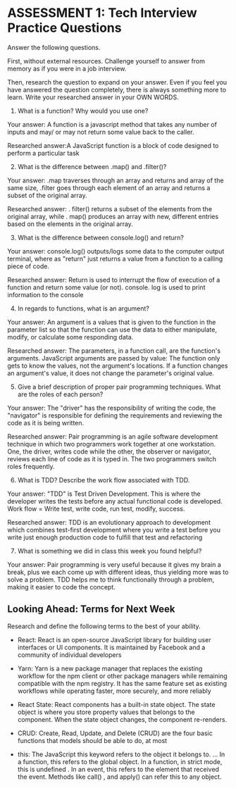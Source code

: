 # ASSESSMENT 1: Tech Interview Practice Questions
Answer the following questions.

First, without external resources. Challenge yourself to answer from memory as if you were in a job interview.

Then, research the question to expand on your answer. Even if you feel you have answered the question completely, there is always something more to learn. Write your researched answer in your OWN WORDS.

1. What is a function? Why would you use one?

  Your answer: A function is a javascript method that takes any number of inputs and may/ or may not return some value back to the caller.

  Researched answer:A JavaScript function is a block of code designed to perform a particular task



2. What is the difference between .map() and .filter()?

  Your answer: .map traverses through an array and returns and array of the same size, .filter goes through each element of an array and returns a subset of the original array.

  Researched answer: . filter() returns a subset of the elements from the original array, while . map() produces an array with new, different entries based on the elements in the original array.



3. What is the difference between console.log() and return?

  Your answer: console.log() outputs/logs some data to the computer output terminal, where as "return" just returns a value from a function to a calling piece of code.

  Researched answer: Return is used to interrupt the flow of execution of a function and return some value (or not). console. log is used to print information to the console



4. In regards to functions, what is an argument?

  Your answer: An argument is a values that is given to the function in the parameter list so that the function can use the data to either manipulate, modify, or calculate some responding data.

  Researched answer: The parameters, in a function call, are the function's arguments. JavaScript arguments are passed by value: The function only gets to know the values, not the argument's locations. If a function changes an argument's value, it does not change the parameter's original value.



5. Give a brief description of proper pair programming techniques. What are the roles of each person?

  Your answer: The "driver" has the responsibility of writing the code, the "navigator" is responsible for defining the requirements and reviewing the code as it is being written.

  Researched answer: Pair programming is an agile software development technique in which two programmers work together at one workstation. One, the driver, writes code while the other, the observer or navigator, reviews each line of code as it is typed in. The two programmers switch roles frequently.



6. What is TDD? Describe the work flow associated with TDD.

  Your answer: "TDD" is Test Driven Development.  This is where the developer writes the tests before any actual functional code is developed.  Work flow = Write test, write code, run test, modify, success.

  Researched answer: TDD is an evolutionary approach to development which combines test-first development where you write a test before you write just enough production code to fulfill that test and refactoring



7. What is something we did in class this week you found helpful?  

  Your answer: Pair programming is very useful because it gives my brain a break, plus we each come up with different ideas, thus yielding more was to solve a problem.  TDD helps me to think functionally through a problem, making it easier to code the concept.



## Looking Ahead: Terms for Next Week

Research and define the following terms to the best of your ability.

- React: React is an open-source JavaScript library for building user interfaces or UI components. It is maintained by Facebook and a community of individual developers

- Yarn: Yarn is a new package manager that replaces the existing workflow for the npm client or other package managers while remaining compatible with the npm registry. It has the same feature set as existing workflows while operating faster, more securely, and more reliably

- React State: React components has a built-in state object. The state object is where you store property values that belongs to the component. When the state object changes, the component re-renders.

- CRUD: Create, Read, Update, and Delete (CRUD) are the four basic functions that models should be able to do, at most

- this: The JavaScript this keyword refers to the object it belongs to. ... In a function, this refers to the global object. In a function, in strict mode, this is undefined . In an event, this refers to the element that received the event. Methods like call() , and apply() can refer this to any object.
